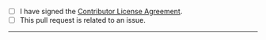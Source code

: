 <!-- To check a checkbox place an "x" between the brackets. e.g: [x] -->

- [ ] I have signed the [Contributor License Agreement](https://cla.opensource.microsoft.com/microsoft/winget-dsc).
- [ ] This pull request is related to an issue.

-----
